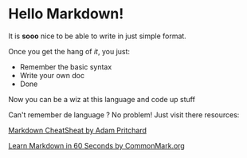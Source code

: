 # Hello Markdown!

It is **sooo** nice to be able to write in just simple format.

Once you get the hang of *it*, you just:

* Remember the basic syntax
* Write your own doc
* Done

Now you can be a wiz at this language and code up stuff

Can't remember de language ? No problem! Just visit there resources:

[Markdown CheatSheat by Adam Pritchard](https://github.com/adam-p/markdown-here/wiki/Markdown-Cheatsheet)

[Learn Markdown in 60 Seconds by CommonMark.org](http://commonmark.org/hrlp)
